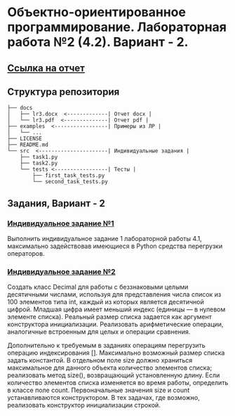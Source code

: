 # Объектно-ориентированное программирование. Лабораторная работа №2 (4.2). Вариант - 2.

## [Ссылка на отчет](docs/lr3.pdf)

## Структура репозитория

```
├── docs
│   ├── lr3.docx  <-------------| Отчет docx |
│   └── lr3.pdf  <--------------| Отчет pdf |
├── examples  <-----------------| Примеры из ЛР |
│   └── ...
├── LICENSE
├── README.md
└── src  <----------------------| Индивидуальные задания |
    ├── task1.py
    ├── task2.py
    └── tests <-----------------| Тесты |
        ├── first_task_tests.py
        └── second_task_tests.py
```

## Задания, Вариант - 2

### [Индивидуальное задание №1](src/task1.py)

Выполнить индивидуальное задание 1 лабораторной работы 4.1, максимально задействовав
имеющиеся в Python средства перегрузки операторов.

### [Индивидуальное задание №2](src/task2.py)

Создать класс Decimal для работы с беззнаковыми целыми десятичными числами,
используя для представления числа список из 100 элементов типа int, каждый из которых
является десятичной цифрой. Младшая цифра имеет меньший индекс (единицы — в
нулевом элементе списка). Реальный размер списка задается как аргумент конструктора
инициализации. Реализовать арифметические операции, аналогичные встроенным для
целых и операции сравнения.

Дополнительно к требуемым в заданиях операциям перегрузить операцию индексирования [].
Максимально возможный размер списка задать константой. В отдельном поле size должно
храниться максимальное для данного объекта количество элементов списка; реализовать метод
size(), возвращающий установленную длину. Если количество элементов списка изменяется во
время работы, определить в классе поле count. Первоначальные значения size и count
устанавливаются конструктором. В тех задачах, где возможно, реализовать конструктор инициализации строкой.
